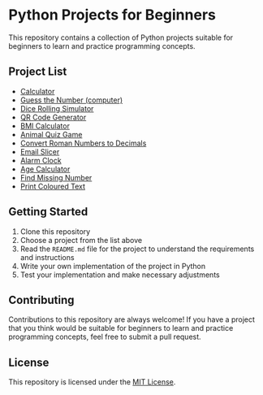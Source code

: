 # Python Projects for Beginners

This repository contains a collection of Python projects suitable for beginners to learn and practice programming concepts.

## Project List

- [Calculator](calci.py)
- [Guess the Number (computer)](GuessTheNumber.py)
- [Dice Rolling Simulator](DiceRollingSimulator.py)
- [QR Code Generator](QRCodeGenerator.py)
- [BMI Calculator](BMICalculator.py)
- [Animal Quiz Game](AnimalQuizGame.py)
- [Convert Roman Numbers to Decimals](ConvertRomanNumberstoDecimals.py)
- [Email Slicer](EmailSlicer.py)
- [Alarm Clock](AlarmClock.py)
- [Age Calculator](AgeCalculator.py)
- [Find Missing Number](FindMissingNumber.py)
- [Print Coloured Text](PrintColouredText.py)


## Getting Started

1. Clone this repository
2. Choose a project from the list above
3. Read the `README.md` file for the project to understand the requirements and instructions
4. Write your own implementation of the project in Python
5. Test your implementation and make necessary adjustments

## Contributing

Contributions to this repository are always welcome! If you have a project that you think would be suitable for beginners to learn and practice programming concepts, feel free to submit a pull request.

## License

This repository is licensed under the [MIT License](./LICENSE).
